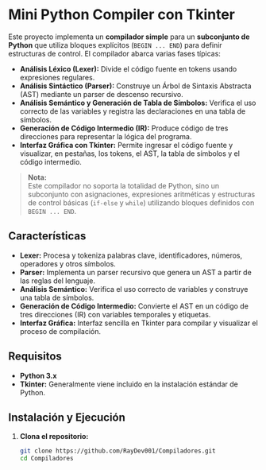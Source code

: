 # Mini Python Compiler con Tkinter

Este proyecto implementa un **compilador simple** para un **subconjunto de Python** que utiliza bloques explícitos (`BEGIN ... END`) para definir estructuras de control. El compilador abarca varias fases típicas:

- **Análisis Léxico (Lexer):** Divide el código fuente en tokens usando expresiones regulares.
- **Análisis Sintáctico (Parser):** Construye un Árbol de Sintaxis Abstracta (AST) mediante un parser de descenso recursivo.
- **Análisis Semántico y Generación de Tabla de Símbolos:** Verifica el uso correcto de las variables y registra las declaraciones en una tabla de símbolos.
- **Generación de Código Intermedio (IR):** Produce código de tres direcciones para representar la lógica del programa.
- **Interfaz Gráfica con Tkinter:** Permite ingresar el código fuente y visualizar, en pestañas, los tokens, el AST, la tabla de símbolos y el código intermedio.

> **Nota:**  
> Este compilador no soporta la totalidad de Python, sino un subconjunto con asignaciones, expresiones aritméticas y estructuras de control básicas (`if-else` y `while`) utilizando bloques definidos con `BEGIN ... END`.

## Características

- **Lexer:** Procesa y tokeniza palabras clave, identificadores, números, operadores y otros símbolos.
- **Parser:** Implementa un parser recursivo que genera un AST a partir de las reglas del lenguaje.
- **Análisis Semántico:** Verifica el uso correcto de variables y construye una tabla de símbolos.
- **Generación de Código Intermedio:** Convierte el AST en un código de tres direcciones (IR) con variables temporales y etiquetas.
- **Interfaz Gráfica:** Interfaz sencilla en Tkinter para compilar y visualizar el proceso de compilación.

## Requisitos

- **Python 3.x**
- **Tkinter:** Generalmente viene incluido en la instalación estándar de Python.

## Instalación y Ejecución

1. **Clona el repositorio:**
   ```bash
   git clone https://github.com/RayDev001/Compiladores.git
   cd Compiladores
